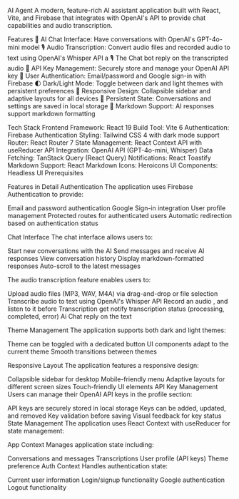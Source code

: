 AI Agent 
A modern, feature-rich AI assistant application built with React, Vite, and Firebase that integrates with OpenAI's API to provide chat capabilities and audio transcription.

Features
🤖 AI Chat Interface: Have conversations with OpenAI's GPT-4o-mini model
🎙️ Audio Transcription: Convert audio files and recorded audio to text using OpenAI's Whisper API a
🎙️ The Chat bot reply on the transcripted audio
🔑 API Key Management: Securely store and manage your OpenAI API key
🔐 User Authentication: Email/password and Google sign-in with Firebase
🌓 Dark/Light Mode: Toggle between dark and light themes with persistent preferences
📱 Responsive Design: Collapsible sidebar and adaptive layouts for all devices
🔄 Persistent State: Conversations and settings are saved in local storage
📝 Markdown Support: AI responses support markdown formatting

Tech Stack
Frontend Framework: React 19
Build Tool: Vite 6
Authentication: Firebase Authentication
Styling: Tailwind CSS 4 with dark mode support
Router: React Router 7
State Management: React Context API with useReducer
API Integration: OpenAI API (GPT-4o-mini, Whisper)
Data Fetching: TanStack Query (React Query)
Notifications: React Toastify
Markdown Support: React Markdown
Icons: Heroicons
UI Components: Headless UI
Prerequisites

Features in Detail
Authentication
The application uses Firebase Authentication to provide:

Email and password authentication
Google Sign-in integration
User profile management
Protected routes for authenticated users
Automatic redirection based on authentication status

Chat Interface
The chat interface allows users to:

Start new conversations with the AI
Send messages and receive AI responses
View conversation history
Display markdown-formatted responses
Auto-scroll to the latest messages

The audio transcription feature enables users to:

Upload audio files (MP3, WAV, M4A) via drag-and-drop or file selection
Transcribe audio to text using OpenAI's Whisper API
Record an audio , and listen to it before Transcription
get notify transcription status (processing, completed, error)
Ai Chat reply on the text 

Theme Management
The application supports both dark and light themes:

Theme can be toggled with a dedicated button
UI components adapt to the current theme
Smooth transitions between themes

Responsive Layout
The application features a responsive design:

Collapsible sidebar for desktop
Mobile-friendly menu
Adaptive layouts for different screen sizes
Touch-friendly UI elements
API Key Management
Users can manage their OpenAI API keys in the profile section:

API keys are securely stored in local storage
Keys can be added, updated, and removed
Key validation before saving
Visual feedback for key status
State Management
The application uses React Context with useReducer for state management:

App Context
Manages application state including:

Conversations and messages
Transcriptions
User profile (API keys)
Theme preference
Auth Context
Handles authentication state:

Current user information
Login/signup functionality
Google authentication
Logout functionality



